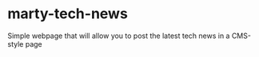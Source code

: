 # marty-tech-news
Simple webpage that will allow you to post the latest tech news in a CMS-style page
